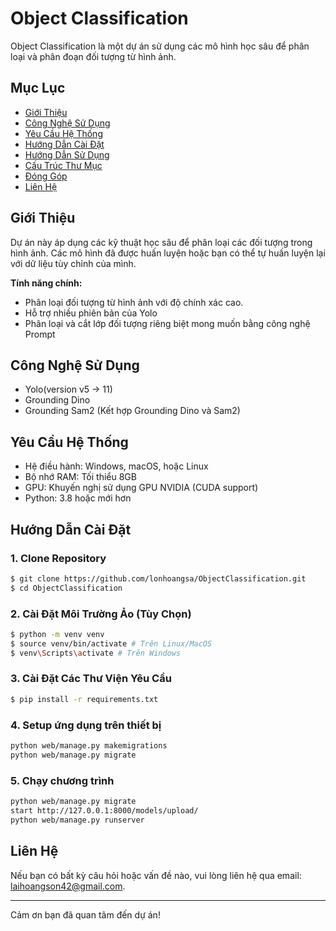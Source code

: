 # Object Classification

Object Classification là một dự án sử dụng các mô hình học sâu để phân loại và phân đoạn đối tượng từ hình ảnh.

## Mục Lục

- [Giới Thiệu](#giới-thiệu)
- [Công Nghệ Sử Dụng](#công-nghệ-sử-dụng)
- [Yêu Cầu Hệ Thống](#yêu-cầu-hệ-thống)
- [Hướng Dẫn Cài Đặt](#hướng-dẫn-cài-đặt)
- [Hướng Dẫn Sử Dụng](#hướng-dẫn-sử-dụng)
- [Cấu Trúc Thư Mục](#cấu-trúc-thư-mục)
- [Đóng Góp](#đóng-góp)
- [Liên Hệ](#liên-hệ)

## Giới Thiệu

Dự án này áp dụng các kỹ thuật học sâu để phân loại các đối tượng trong hình ảnh. Các mô hình đã được huấn luyện hoặc bạn có thể tự huấn luyện lại với dữ liệu tùy chỉnh của mình.

**Tính năng chính:**
- Phân loại đối tượng từ hình ảnh với độ chính xác cao.
- Hỗ trợ nhiều phiên bản của Yolo
- Phân loại và cắt lớp đối tượng riêng biệt mong muốn bằng công nghệ Prompt  

## Công Nghệ Sử Dụng

- Yolo(version v5 -> 11)
- Grounding Dino
- Grounding Sam2 (Kết hợp Grounding Dino và Sam2)

## Yêu Cầu Hệ Thống

- Hệ điều hành: Windows, macOS, hoặc Linux
- Bộ nhớ RAM: Tối thiểu 8GB
- GPU: Khuyến nghị sử dụng GPU NVIDIA (CUDA support)
- Python: 3.8 hoặc mới hơn

## Hướng Dẫn Cài Đặt

### 1. Clone Repository
```bash
$ git clone https://github.com/lonhoangsa/ObjectClassification.git
$ cd ObjectClassification
```

### 2. Cài Đặt Môi Trường Ảo (Tùy Chọn)
```bash
$ python -m venv venv
$ source venv/bin/activate # Trên Linux/MacOS
$ venv\Scripts\activate # Trên Windows
```

### 3. Cài Đặt Các Thư Viện Yêu Cầu
```bash
$ pip install -r requirements.txt
```
### 4. Setup ứng dụng trên thiết bị
```bash
python web/manage.py makemigrations
python web/manage.py migrate
```
### 5. Chạy chương trình
```bash
python web/manage.py migrate
start http://127.0.0.1:8000/models/upload/
python web/manage.py runserver
```

## Liên Hệ

Nếu bạn có bất kỳ câu hỏi hoặc vấn đề nào, vui lòng liên hệ qua email: [laihoangson42@gmail.com](mailto:laihoangson42@gmail.com).

---

Cảm ơn bạn đã quan tâm đến dự án!

